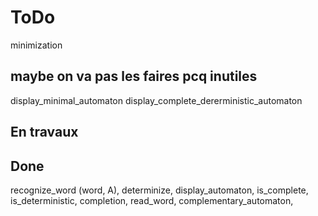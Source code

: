 # ToDo

minimization

## maybe on va pas les faires pcq inutiles

display_minimal_automaton
display_complete_dererministic_automaton

## En travaux


## Done

recognize_word (word, A),
determinize,
display_automaton,
is_complete,
is_deterministic,
completion,
read_word,
complementary_automaton,